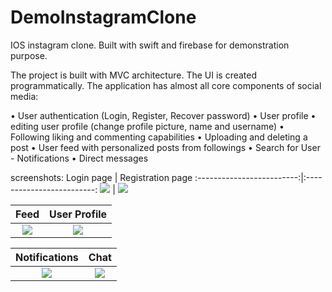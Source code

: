 # DemoInstagramClone

IOS instagram clone. Built with swift and firebase for demonstration purpose. 

The project is built with MVC architecture. The UI is created programmatically.
The application has almost all core components of social media:

• User authentication (Login, Register, Recover password)
• User profile 
• editing user profile (change profile picture, name and username)
• Following liking and commenting capabilities
• Uploading and deleting a post
• User feed with personalized posts from followings
• Search for User - Notifications
• Direct messages





screenshots: 
Login page            |  Registration page
:-------------------------:|:-------------------------:
![](https://user-images.githubusercontent.com/61325476/105508335-b3e00000-5ce5-11eb-82a7-f7ec10325d29.jpg)  |  ![](https://user-images.githubusercontent.com/61325476/105508635-08837b00-5ce6-11eb-9f6e-eaa39a7954e8.jpg)

Feed            |  User Profile
:-------------------------:|:-------------------------:
![](https://user-images.githubusercontent.com/61325476/105509603-18e82580-5ce7-11eb-88b2-d4a42f8b962e.jpg)  |  ![](https://user-images.githubusercontent.com/61325476/105509765-4b921e00-5ce7-11eb-94b7-a91ef2376e25.jpg)


Notifications            |  Chat
:-------------------------:|:-------------------------:
![](https://user-images.githubusercontent.com/61325476/105510191-cb1fed00-5ce7-11eb-89b6-cdab884a1ebf.jpg)  |  ![](https://user-images.githubusercontent.com/61325476/105510201-cf4c0a80-5ce7-11eb-8cfe-a40283eee29f.jpg)                                             

                                                       

